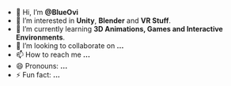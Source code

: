 - 👋 Hi, I’m **@BlueOvi**
- 👀 I’m interested in **Unity**, **Blender** and **VR Stuff**.
- 🌱 I’m currently learning **3D Animations, Games and Interactive Environments**.
- 💞️ I’m looking to collaborate on **...**
- 📫 How to reach me **...**
- 😄 Pronouns: **...**
- ⚡ Fun fact: **...**

<!---
BlueOvi/BlueOvi is a ✨ special ✨ repository because its `README.md` (this file) appears on your GitHub profile.
You can click the Preview link to take a look at your changes.
--->
